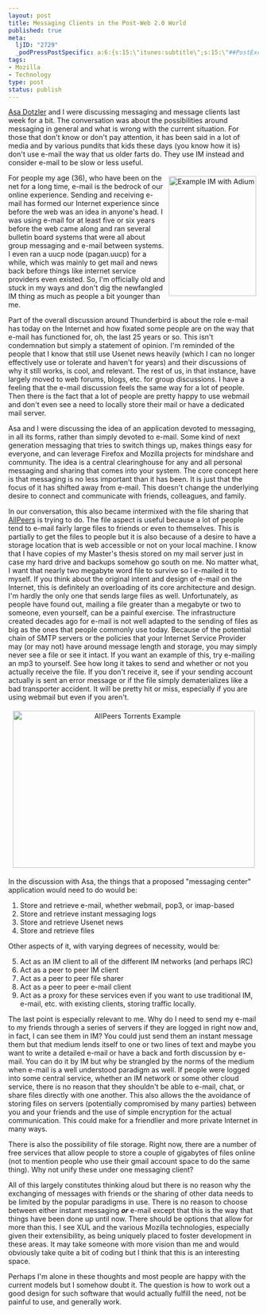 ```yaml
--- 
layout: post
title: Messaging Clients in the Post-Web 2.0 World
published: true
meta: 
  ljID: "2729"
  _podPressPostSpecific: a:6:{s:15:\"itunes:subtitle\";s:15:\"##PostExcerpt##\";s:14:\"itunes:summary\";s:15:\"##PostExcerpt##\";s:15:\"itunes:keywords\";s:17:\"##WordPressCats##\";s:13:\"itunes:author\";s:10:\"##Global##\";s:15:\"itunes:explicit\";s:2:\"No\";s:12:\"itunes:block\";s:2:\"No\";}
tags: 
- Mozilla
- Technology
type: post
status: publish
---
```

<a href="http://weblogs.mozillazine.org/asa/">Asa Dotzler</a> and I were discussing messaging and message clients last week for a bit. The conversation was about the possibilities around messaging in general and what is wrong with the current situation. For those that don't know or don't pay attention, it has been said in a lot of media and by various pundits that kids these days (you know how it is) don't use e-mail the way that us older farts do. They use IM instead and consider e-mail to be slow or less useful.

<img src="http://www.arcanology.com/images/im-example.png" title="Example IM with Adium" alt="Example IM with Adium" align="right" border="0" height="241" hspace="5" vspace="5" width="176" />For people my age (36), who have been on the net for a long time, e-mail is the bedrock of our online experience. Sending and receiving e-mail has formed our Internet experience since before the web was an idea in anyone's head. I was using e-mail for at least five or six years before the web came along and ran several bulletin board systems that were all about group messaging and e-mail between systems. I even ran a uucp node (pagan.uucp) for a while, which was mainly to get mail and news back before things like internet service providers even existed. So, I'm officially old and stuck in my ways and don't dig the newfangled IM thing as much as people a bit younger than me.

Part of the overall discussion around Thunderbird is about the role e-mail has today on the Internet and how fixated some people are on the way that e-mail has functioned for, oh, the last 25 years or so. This isn't condemnation but simply a statement of opinion. I'm reminded of the people that I know that still use Usenet news heavily (which I can no longer effectively use or tolerate and haven't for years) and their discussions of why it still works, is cool, and relevant. The rest of us, in that instance, have largely moved to web forums, blogs, etc. for group discussions. I have a feeling that the e-mail discussion feels the same way for a lot of people. Then there is the fact that a lot of people are pretty happy to use webmail and don't even see a need to locally store their mail or have a dedicated mail server.

Asa and I were discussing the idea of an application devoted to messaging, in all its forms, rather than simply devoted to e-mail. Some kind of next generation messaging that tries to switch things up, makes things easy for everyone, and can leverage Firefox and Mozilla projects for mindshare and community. The idea is a central clearinghouse for any and all personal messaging and sharing that comes into your system. The core concept here is that messaging is no less important than it has been. It is just that the focus of it has shifted away from e-mail. This doesn't change the underlying desire to connect and communicate with friends, colleagues, and family.

In our conversation, this also became intermixed with the file sharing that <a href="http://www.allpeers.com/">AllPeers</a> is trying to do. The file aspect is useful because a lot of people tend to e-mail fairly large files to friends or even to themselves. This is partially to get the files to people but it is also because of a desire to have a storage location that is web accessible or not on your local machine. I know that I have copies of my Master's thesis stored on my mail server just in case my hard drive and backups somehow go south on me. No matter what, I want that nearly two megabyte word file to survive so I e-mailed it to myself. If you think about the original intent and design of e-mail on the Internet, this is definitely an overloading of its core architecture and design. I'm hardly the only one that sends large files as well. Unfortunately, as people have found out, mailing a file greater than a megabyte or two to someone, even yourself, can be a painful exercise. The infrastructure created decades ago for e-mail is not well adapted to the sending of files as big as the ones that people commonly use today. Because of the potential chain of SMTP servers or the policies that your Internet Service Provider may (or may not) have around message length and storage, you may simply never see a file or see it intact. If you want an example of this, try e-mailing an mp3 to yourself. See how long it takes to send and whether or not you actually receive the file. If you don't receive it, see if your sending account actually is sent an error message or if the file simply dematerializes like a bad transporter accident. It will be pretty hit or miss, especially if you are using webmail but even if you aren't.
<p style="text-align: center"><img src="http://www.arcanology.com/images/allpeers-example.png" title="AllPeers Torrents Example" alt="AllPeers Torrents Example" border="0" height="316" hspace="0" vspace="5" width="487" /></p>
In the discussion with Asa, the things that a proposed "messaging center" application would need to do would be:
<ol>
	<li>Store and retrieve e-mail, whether webmail, pop3, or imap-based</li>
	<li>Store and retrieve instant messaging logs</li>
	<li>Store and retrieve Usenet news</li>
	<li>Store and retrieve files</li>
</ol>
Other aspects of it, with varying degrees of necessity, would be:
<ol start="5">
	<li>Act as an IM client to all of the different IM networks (and perhaps IRC)</li>
	<li>Act as a peer to peer IM client</li>
	<li>Act as a peer to peer file sharer</li>
	<li>Act as a peer to peer e-mail client</li>
	<li>Act as a proxy for these services even if you want to use traditional IM, e-mail, etc. with existing clients, storing traffic locally.</li>
</ol>
The last point is especially relevant to me. Why do I need to send my e-mail to my friends through a series of servers if they are logged in right now and, in fact, I can see them in IM? You could just send them an instant message them but that medium lends itself to one or two lines of text and maybe you want to write a detailed e-mail or have a back and forth discussion by e-mail. You can do it by IM but why be strangled by the norms of the medium when e-mail is a well understood paradigm as well. If people were logged into some central service, whether an IM network or some other cloud service, there is no reason that they shouldn't be able to e-mail, chat, or share files directly with one another. This also allows the the avoidance of storing files on servers (potentially compromised by many parties) between you and your friends and the use of simple encryption for the actual communication. This could make for a friendlier and more private Internet in many ways.

There is also the possibility of file storage. Right now, there are a number of free services that allow people to store a couple of gigabytes of files online (not to mention people who use their gmail account space to do the same thing). Why not unify these under one messaging client?

All of this largely constitutes thinking aloud but there is no reason why the exchanging of messages with friends or the sharing of other data needs to be limited by the popular paradigms in use. There is no reason to choose between either instant messaging <em><strong>or</strong></em> e-mail except that this is the way that things have been done up until now. There should be options that allow for more than this. I see XUL and the various Mozilla technologies, especially given their extensibility, as being uniquely placed to foster development in these areas. It may take someone with more vision than me and would obviously take quite a bit of coding but I think that this is an interesting space.

Perhaps I'm alone in these thoughts and most people are happy with the current models but I somehow doubt it. The question is how to work out a good design for such software that would actually fulfill the need, not be painful to use, and generally work.

